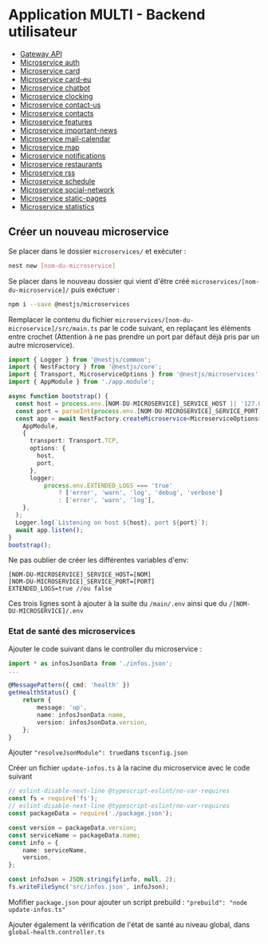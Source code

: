 # Application MULTI - Backend utilisateur
- [Gateway API](../user-backend-nest/main/README.md)
- [Microservice auth](../user-backend-nest/microservices/auth/README.md)
- [Microservice card](../user-backend-nest/microservices/card/README.md)
- [Microservice card-eu](../user-backend-nest/microservices/card-eu/README.md)
- [Microservice chatbot](../user-backend-nest/microservices/chatbot/README.md)
- [Microservice clocking](../user-backend-nest/microservices/clocking/README.md)
- [Microservice contact-us](../user-backend-nest/microservices/contact-us/README.md)
- [Microservice contacts](../user-backend-nest/microservices/contacts/README.md)
- [Microservice features](../user-backend-nest/microservices/features/README.md)
- [Microservice important-news](../user-backend-nest/microservices/important-news/README.md)
- [Microservice mail-calendar](../user-backend-nest/microservices/mail-calendar/README.md)
- [Microservice map](../user-backend-nest/microservices/map/README.md)
- [Microservice notifications](../user-backend-nest/microservices/notifications/README.md)
- [Microservice restaurants](../user-backend-nest/restaurants/README.md)
- [Microservice rss](../user-backend-nest/microservices/rss/README.md)
- [Microservice schedule](../user-backend-nest/microservices/schedule/README.md)
- [Microservice social-network](../user-backend-nest/microservices/social-network/README.md)
- [Microservice static-pages](../user-backend-nest/microservices/static-pages/README.md)
- [Microservice statistics](../user-backend-nest/microservices/statistics/README.md)

## Créer un nouveau microservice

Se placer dans le dossier `microservices/` et exécuter :
```bash
nest new [nom-du-microservice]
```

Se placer dans le nouveau dossier qui vient d'être créé `microservices/[nom-du-microservice]/` puis exéctuer :
```bash
npm i --save @nestjs/microservices
```

Remplacer le contenu du fichier `microservices/[nom-du-microservice]/src/main.ts` par le code suivant, en replaçant les éléments entre crochet (Attention à ne pas prendre un port par défaut déjà pris par un autre microservice).
```typescript
import { Logger } from '@nestjs/common';
import { NestFactory } from '@nestjs/core';
import { Transport, MicroserviceOptions } from '@nestjs/microservices';
import { AppModule } from './app.module';

async function bootstrap() {
  const host = process.env.[NOM-DU-MICROSERVICE]_SERVICE_HOST || '127.0.0.1';
  const port = parseInt(process.env.[NOM-DU-MICROSERVICE]_SERVICE_PORT) || 30[XX];
  const app = await NestFactory.createMicroservice<MicroserviceOptions>(
    AppModule,
    {
      transport: Transport.TCP,
      options: {
        host,
        port,
      },
      logger:
          process.env.EXTENDED_LOGS === 'true'
              ? ['error', 'warn', 'log', 'debug', 'verbose']
              : ['error', 'warn', 'log'],
    },
  );
  Logger.log(`Listening on host ${host}, port ${port}`);
  await app.listen();
}
bootstrap();
```

Ne pas oublier de créer les différentes variables d'env:
```
[NOM-DU-MICROSERVICE]_SERVICE_HOST=[NOM]
[NOM-DU-MICROSERVICE]_SERVICE_PORT=[PORT]
EXTENDED_LOGS=true //ou false
```
Ces trois lignes sont à ajouter à la suite du `/main/.env` ainsi que du `/[NOM-DU-MICROSERVICE]/.env`

### Etat de santé des microservices

Ajouter le code suivant dans le controller du microservice :
```typescript
import * as infosJsonData from './infos.json';
...

@MessagePattern({ cmd: 'health' })
getHealthStatus() {
    return {
        message: 'up',
        name: infosJsonData.name,
        version: infosJsonData.version,
    };
}
```
Ajouter  `"resolveJsonModule": true`dans `tsconfig.json`

Créer un fichier `update-infos.ts` à la racine du microservice avec le code suivant
```typescript
// eslint-disable-next-line @typescript-eslint/no-var-requires
const fs = require('fs');
// eslint-disable-next-line @typescript-eslint/no-var-requires
const packageData = require('./package.json');

const version = packageData.version;
const serviceName = packageData.name;
const info = {
    name: serviceName,
    version,
};

const infoJson = JSON.stringify(info, null, 2);
fs.writeFileSync('src/infos.json', infoJson);

```

Mofifier `package.json` pour ajouter un script prebuild :
`"prebuild": "node update-infos.ts"`

Ajouter également la vérification de l'état de santé au niveau global, dans `global-health.controller.ts`